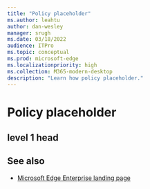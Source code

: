 ```yaml
---
title: "Policy placeholder"
ms.author: leahtu
author: dan-wesley
manager: srugh
ms.date: 03/18/2022
audience: ITPro
ms.topic: conceptual
ms.prod: microsoft-edge
ms.localizationpriority: high
ms.collection: M365-modern-desktop
description: "Learn how policy placeholder."
---
```


# Policy placeholder


## level 1 head


## See also

- [Microsoft Edge Enterprise landing page](https://aka.ms/EdgeEnterprise)
